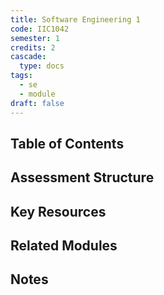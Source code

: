 ```yaml
---
title: Software Engineering 1
code: IIC1042
semester: 1
credits: 2
cascade:
  type: docs
tags:
  - se
  - module
draft: false
---
```


## Table of Contents
<!-- {{< cards >}}
  {{< card link="./introduction-to-logic" title="Introduction to Logic" icon="newspaper" >}}
{{< /cards >}} -->

## Assessment Structure
<!-- - **Assignment 1 (20%)** - Individual essay - Due: Week 5
- **Group Project (30%)** - Presentation and report - Due: Week 8
- **Assignment 2 (20%)** - Problem set - Due: Week 10
- **Final Exam (30%)** - 2 hours - Date: End of semester -->

## Key Resources
<!-- - **Main Textbook:** Author, A. (Year). *Title of Textbook*. Publisher.
- **Supplementary Text:** Author, B. (Year). *Title of Book*. Publisher.
- **Journal Articles:** Available on the university's e-learning platform
- **Module Website:** [university.edu/mod123](https://university.edu/mod123) -->

## Related Modules

## Notes 